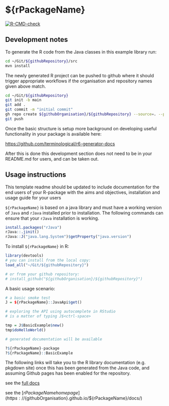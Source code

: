 # ${rPackageName}

[![R-CMD-check](https://github.com/${githubOrganisation}/${githubRepository}/workflows/R-CMD-check/badge.svg)](https://github.com/${githubOrganisation}/${githubRepository}/actions)

## Development notes

To generate the R code from the Java classes in this example library run: 

```BASH
cd ~/Git/${githubRepository}/src
mvn install
```

The newly generated R project can be pushed to github where it should trigger appropriate workflows if the organisation and repository names given above match.

```BASH
cd ~/Git/${githubRepository}
git init -b main
git add . 
git commit -m "initial commit"
gh repo create ${githubOrganisation}/${githubRepository} --source=. --public
git push

```

Once the basic structure is setup more background on developing useful functionality in your package is available here:

https://github.com/terminological/r6-generator-docs

After this is done this development section does not need to be in your README.md for users, and can be taken out. 

## Usage instructions

This template readme should be updated to include documentation for the end users of your R-package with the aims and objectives, installation and usage guide for your users

`${rPackageName}` is based on a java library and must have a working version of `Java` and `rJava` installed prior to installation. The following commands can ensure that your `rJava` installation is working.


```R
install.packages("rJava")
rJava::.jinit()
rJava::J("java.lang.System")$getProperty("java.version")
```

To install `${rPackageName}` in R:

```R
library(devtools)
# you can install from the local copy:
load_all("~/Git/${githubRepository}")

# or from your github repository:
# install_github("${githubOrganisation}/${githubRepository}")
```

A basic usage scenario:


```R
# a basic smoke test
J = ${rPackageName}::JavaApi$get()

# exploring the API using autocomplete in RStudio
# is a matter of typing J$<ctrl-space> 

tmp = J$BasicExample$new()
tmp$doHelloWorld()

# generated documentation will be available

?${rPackageName}-package
?${rPackageName}::BasicExample

```

The following links will take you to the R library documentation (e.g. pkgdown site) once this has been generated from the Java code, and assuming Github pages has been enabled for the repository.  

see the [full docs](https://${githubOrganisation}.github.io/${rPackageName})

see the [${rPackageName} home page](https://${githubOrganisation}.github.io/${rPackageName}/docs/)


